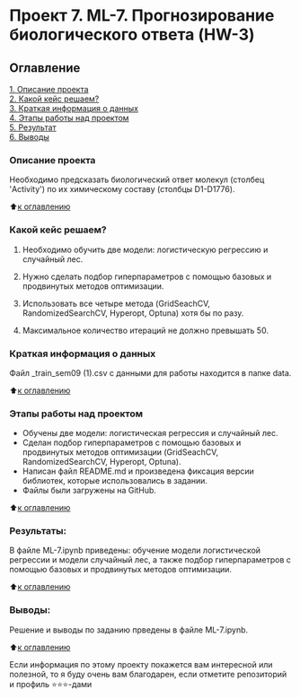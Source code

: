 # Проект 7. ML-7. Прогнозирование биологического ответа (HW-3)

## Оглавление  
[1. Описание проекта](.README.md#Описание-проекта)  
[2. Какой кейс решаем?](.README.md#Какой-кейс-решаем)  
[3. Краткая информация о данных](.README.md#Краткая-информация-о-данных)  
[4. Этапы работы над проектом](.README.md#Этапы-работы-над-проектом)  
[5. Результат](.README.md#Результат)    
[6. Выводы](.README.md#Выводы) 

### Описание проекта    
Необходимо предсказать биологический ответ молекул (столбец 'Activity') по их химическому составу (столбцы D1-D1776).

:arrow_up:[к оглавлению](_)


### Какой кейс решаем?
1. Необходимо обучить две модели: логистическую регрессию и случайный лес.

2. Нужно сделать подбор гиперпараметров с помощью базовых и продвинутых методов оптимизации.

3. Использовать все четыре метода (GridSeachCV, RandomizedSearchCV, Hyperopt, Optuna) хотя бы по разу.

4. Максимальное количество итераций не должно превышать 50.


### Краткая информация о данных
Файл _train_sem09 (1).csv с данными для работы находится в папке data.
  
:arrow_up:[к оглавлению](.README.md#Оглавление)


### Этапы работы над проектом
- Обучены две модели: логистическая регрессия и случайный лес.
- Сделан подбор гиперпараметров с помощью базовых и продвинутых методов оптимизации (GridSeachCV, RandomizedSearchCV, Hyperopt, Optuna).
- Написан файл README.md и произведена фиксация версии библиотек, которые использовались в задании.
- Файлы были загружены на GitHub.

:arrow_up:[к оглавлению](.README.md#Оглавление)


### Результаты:
В файле ML-7.ipynb приведены: обучение модели логистической регрессии и модели случайный лес, а также подбор гиперпараметров с помощью базовых и продвинутых методов оптимизации.

:arrow_up:[к оглавлению](.README.md#Оглавление)


### Выводы:
Решение и выводы по заданию прведены в файле ML-7.ipynb.

:arrow_up:[к оглавлению](.README.md#Оглавление)


Если информация по этому проекту покажется вам интересной или полезной, то я буду очень вам благодарен, если отметите репозиторий и профиль ⭐️⭐️⭐️-дами